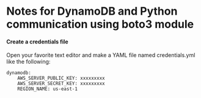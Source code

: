 # Notes for DynamoDB and Python communication using boto3 module

#### Create a credentials file
Open your favorite text editor and make a YAML file named credentials.yml like the following:

    dynamodb:
        AWS_SERVER_PUBLIC_KEY: xxxxxxxxx
        AWS_SERVER_SECRET_KEY: xxxxxxxxx
        REGION_NAME: us-east-1
